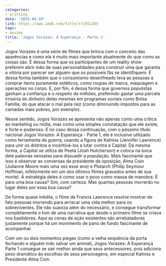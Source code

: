 ```yaml
---
categories:
- writting
date: '2015-04-19'
link: https://www.imdb.com/title/tt1951265
tags:
- movies
title: 'Jogos Vorazes: A Esperança - Parte 1'
---
```


Jogos Vorazes é uma série de filmes que brinca com o conceito das aparências e como ela é muito mais importante atualmente do que como as coisas são. É dessa forma que os participantes de um reality show preferem abrir mão de suas personalidades para construir uma que garanta a vitória por parecer ser alguém que os possíveis fãs se identifiquem. É dessa forma também que o consumismo desenfreado leva as pessoas a comprar items puramente estéticos, como roupas de marca, maquiagem e operações no corpo. E, por fim, é dessa forma que governos populistas ganham a confiança e o respeito de milhões, preferindo gastar uma parcela irrisória do dinheiro delas mesmas em programas sociais como Bolsa Família, do que atacar o mal pela raiz (como diminuindo impostos para as camadas mais pobres, por exemplo).

Nesse sentido, Jogos Vorazes se apresenta não apenas como uma crítica ao marketing ou mídia, mas como uma simples constatação que ele existe, é forte e poderoso. E no caso dessa continuação, com o péssimo título nacional Jogos Vorazes: A Esperança - Parte 1, ele é inclusive utilizado como ferramenta de guerra, usando a figura de Katniss (Jennifer Lawrence) para unir os distritos e incentivá-los a lutar contra a Capital. Da mesma forma, a Capital se utiliza de Peeta (Josh Hutcherson) e coloca na boca dele palavras sensatas para dissuadir a população. Mais fascinante que isso é observar as conversas da presidente da oposição, Alma Coin (Julianne Moore mais uma vez esse ano) e Plutarch (Philip Seymour Hoffman, infelizmente em um dos últimos filmes gravados antes de sua morte). A estratégia deles é como usar o povo como massa de manobra. É para uma boa causa? Sim, com certeza. Mas quantas pessoas morrerão no lugar deles por essa boa causa?

De forma quase inédita, o filme de Francis Lawrence resolve mostrar de fato pessoas morrendo para arriscar uma vida melhor para os sobreviventes. Ele não suaviza além do necessário, e consegue transformar completamente o tom de uma narrativa que desde o primeiro filme se criava nos bastidores. Aqui as cenas de ação existentes são arrebatadoras justamente porque há um movimento de pano de fundo fascinante de acompanhar.

Com um ou dois momentos piegas (como a velha sequência da porta fechando e alguém indo salvar um animal), Jogos Vorazes: A Esperança Parte 1 consegue se sair melhor ainda que seus antecessores, pois adiciona peso dramático às escolhas de seus personagens, em especial Katniss e Presidente Alma Coin.